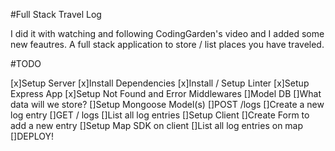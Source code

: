 #Full Stack Travel Log

I did it with watching and following CodingGarden's video and I added some new feautres. 
A full stack application to store / list places you have traveled.

#TODO

[x]Setup Server
    [x]Install Dependencies
    [x]Install / Setup Linter
    [x]Setup Express App
    [x]Setup Not Found and Error Middlewares
[]Model DB
    []What data will we store?
[]Setup Mongoose Model(s)
[]POST /logs
    []Create a new log entry
[]GET / logs
    []List all log entries
[]Setup Client
[]Create Form to add a new entry
[]Setup Map SDK on client
[]List all log entries on map
[]DEPLOY!
